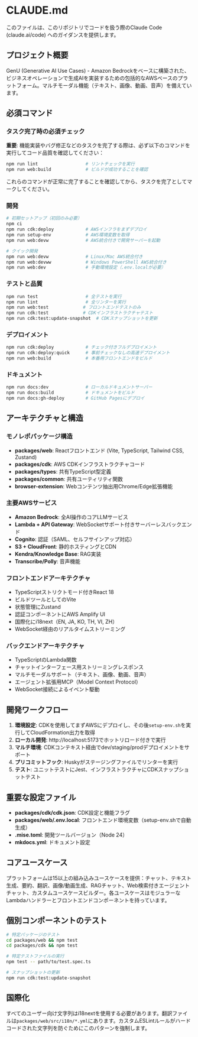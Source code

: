 # CLAUDE.md

このファイルは、このリポジトリでコードを扱う際のClaude Code (claude.ai/code) へのガイダンスを提供します。

## プロジェクト概要

GenU (Generative AI Use Cases) - Amazon Bedrockをベースに構築された、ビジネスオペレーションで生成AIを実装するための包括的なAWSベースのプラットフォーム。マルチモーダル機能（テキスト、画像、動画、音声）を備えています。

## 必須コマンド

### タスク完了時の必須チェック

**重要**: 機能実装やバグ修正などのタスクを完了する際は、必ず以下のコマンドを実行してコード品質を確認してください：

```bash
npm run lint                  # リントチェックを実行
npm run web:build             # ビルドが成功することを確認
```

これらのコマンドが正常に完了することを確認してから、タスクを完了としてマークしてください。

### 開発

```bash
# 初期セットアップ（初回のみ必要）
npm ci
npm run cdk:deploy            # AWSインフラをまずデプロイ
npm run setup-env             # AWS環境変数を取得
npm run web:devw              # AWS統合付きで開発サーバーを起動

# クイック開発
npm run web:devw              # Linux/Mac AWS統合付き
npm run web:devww             # Windows PowerShell AWS統合付き
npm run web:dev               # 手動環境設定（.env.localが必要）
```

### テストと品質

```bash
npm run test                  # 全テストを実行
npm run lint                  # 全リンターを実行
npm run web:test             # フロントエンドテストのみ
npm run cdk:test             # CDKインフラストラクチャテスト
npm run cdk:test:update-snapshot  # CDKスナップショットを更新
```

### デプロイメント

```bash
npm run cdk:deploy            # チェック付きフルデプロイメント
npm run cdk:deploy:quick      # 事前チェックなしの高速デプロイメント
npm run web:build             # 本番用フロントエンドをビルド
```

### ドキュメント

```bash
npm run docs:dev              # ローカルドキュメントサーバー
npm run docs:build            # ドキュメントをビルド
npm run docs:gh-deploy        # GitHub Pagesにデプロイ
```

## アーキテクチャと構造

### モノレポパッケージ構造

- **packages/web**: Reactフロントエンド (Vite, TypeScript, Tailwind CSS, Zustand)
- **packages/cdk**: AWS CDKインフラストラクチャコード
- **packages/types**: 共有TypeScript型定義
- **packages/common**: 共有ユーティリティ関数
- **browser-extension**: Webコンテンツ抽出用Chrome/Edge拡張機能

### 主要AWSサービス

- **Amazon Bedrock**: 全AI操作のコアLLMサービス
- **Lambda + API Gateway**: WebSocketサポート付きサーバーレスバックエンド
- **Cognito**: 認証（SAML、セルフサインアップ対応）
- **S3 + CloudFront**: 静的ホスティングとCDN
- **Kendra/Knowledge Base**: RAG実装
- **Transcribe/Polly**: 音声機能

### フロントエンドアーキテクチャ

- TypeScriptストリクトモード付きReact 18
- ビルドツールとしてのVite
- 状態管理にZustand
- 認証コンポーネントにAWS Amplify UI
- 国際化にi18next（EN, JA, KO, TH, VI, ZH）
- WebSocket経由のリアルタイムストリーミング

### バックエンドアーキテクチャ

- TypeScriptのLambda関数
- チャットインターフェース用ストリーミングレスポンス
- マルチモーダルサポート（テキスト、画像、動画、音声）
- エージェント拡張用MCP（Model Context Protocol）
- WebSocket接続によるイベント駆動

## 開発ワークフロー

1. **環境設定**: CDKを使用してまずAWSにデプロイし、その後`setup-env.sh`を実行してCloudFormation出力を取得
2. **ローカル開発**: http://localhost:5173でホットリロード付きで実行
3. **マルチ環境**: CDKコンテキスト経由でdev/staging/prodデプロイメントをサポート
4. **プリコミットフック**: Huskyがステージングファイルでリンターを実行
5. **テスト**: ユニットテストにJest、インフラストラクチャにCDKスナップショットテスト

## 重要な設定ファイル

- **packages/cdk/cdk.json**: CDK設定と機能フラグ
- **packages/web/.env.local**: フロントエンド環境変数（setup-env.shで自動生成）
- **.mise.toml**: 開発ツールバージョン（Node 24）
- **mkdocs.yml**: ドキュメント設定

## コアユースケース

プラットフォームは15以上の組み込みユースケースを提供：チャット、テキスト生成、要約、翻訳、画像/動画生成、RAGチャット、Web検索付きエージェントチャット、カスタムユースケースビルダー。各ユースケースはモジュラーなLambdaハンドラーとフロントエンドコンポーネントを持っています。

## 個別コンポーネントのテスト

```bash
# 特定パッケージのテスト
cd packages/web && npm test
cd packages/cdk && npm test

# 特定テストファイルの実行
npm test -- path/to/test.spec.ts

# スナップショットの更新
npm run cdk:test:update-snapshot
```

## 国際化

すべてのユーザー向け文字列はi18nextを使用する必要があります。翻訳ファイルは`packages/web/src/i18n/*.yml`にあります。カスタムESLintルールがハードコードされた文字列を防ぐためにこのパターンを強制します。
